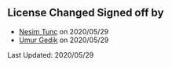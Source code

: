 ## License Changed Signed off by
- [Nesim Tunç](https://github.com/nesimtunc) on 2020/05/29
- [Umur Gedik](https://github.com/umurgdk) on 2020/05/29


Last Updated: 2020/05/29
